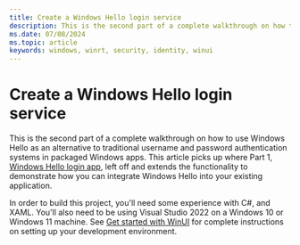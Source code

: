 ```yaml
---
title: Create a Windows Hello login service
description: This is the second part of a complete walkthrough on how to use Windows Hello as an alternative to traditional username and password authentication systems in packaged Windows apps.
ms.date: 07/08/2024
ms.topic: article
keywords: windows, winrt, security, identity, winui
---
```


# Create a Windows Hello login service

This is the second part of a complete walkthrough on how to use Windows Hello as an alternative to traditional username and password authentication systems in packaged Windows apps. This article picks up where Part 1, [Windows Hello login app](windows-hello-login.md), left off and extends the functionality to demonstrate how you can integrate Windows Hello into your existing application.

In order to build this project, you'll need some experience with C#, and XAML. You'll also need to be using Visual Studio 2022 on a Windows 10 or Windows 11 machine. See [Get started with WinUI](/windows/apps/get-started/start-here) for complete instructions on setting up your development environment.
